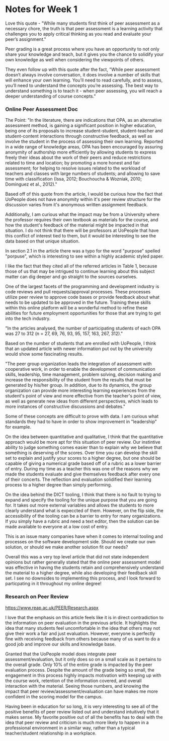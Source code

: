 # Notes for Week 1

Love this quote - "While many students first think of peer assessment as a necessary chore, the truth is that peer assessment is a learning activity that challenges you to apply critical thinking as you read and evaluate your peer’s assignment."

Peer grading is a great process where you have an opportunity to not only share your knowledge and teach, but it gives you the chance to solidify your own knowledge as well when considering the viewpoints of others.

They even follow up with this quote after the fact, "While peer assessment doesn’t always involve conversation, it does involve a number of skills that will enhance your own learning. You’ll need to read carefully, and to assess, you’ll need to understand the concepts you’re assessing. The best way to understand something is to teach it - when peer assessing, you will reach a deeper understanding of course concepts."

### Online Peer Assessment Doc

The Point: "In the literature, there are indications that OPA, as an alternative assessment method, is gaining a significant position in higher education, being one of its proposals to increase student-student, student-teacher and student-content interactions through constructive feedback, as well as involve the student in the process of assessing their own learning. Reported in a wide range of knowledge areas, OPA has been encouraged by assuring anonymity of authorship more efficiently by allowing students to express freely their ideas about the work of their peers and reduce restrictions related to time and location; by promoting a more honest and fair assessment; for helping to resolve issues related to the workload of teachers and classes with large numbers of students; and allowing to save time with classification (Issa, 2012; Bouchoucha & Wozniak, 2010; Dominguez et al., 2012)."

Based off of this quote from the article, I would be curious how the fact that UoPeople does not have anonymity within it's peer review structure for the discussion varies from it's anonymous written assignment feedback.

Additionally, I am curious what the impact may be from a University where the professor requires their own textbook as materials for the course, and how the student's feedback of the material might be impacted in that situation. I do not think that there will be professors at UoPeople that have this conflict of interest tied to them, but it would be interesting to see the data based on that unique situation.

In section 2.1 in the article there was a typo for the word "purpose" spelled "porpuse", which is interesting to see within a highly academic styled paper.

I like the fact that they cited all of the referred articles in Table 1, because those of us that may be intrigued to continue learning about this subject matter can dig deeper and go straight to the sources ourselves.

One of the largest facets of the programming and development industry is code reviews and pull requests/approval processes. These processes utilize peer review to approve code bases or provide feedback about what needs to be updated to be approved in the future. Training these skills within this online platform will be a wonderful method to refine these abilities for future employment opportunities for those that are trying to get into the tech industry.

"In the articles analysed, the number of participating students of each OPA was 27 to 312 (n = 27, 69, 76, 93, 95, 157, 163, 267, 312)."

Based on the number of students that are enrolled with UoPeople, I think that an updated article with newer information put out by the university would show some fascinating results.

"The peer group organization leads the integration of assessment with cooperative work, in order to enable the development of communication skills, leadership, time management, problem solving, decision making and increase the responsibility of the student from the results that must be generated by his/her group. In addition, due to its dynamics, the group organization can provide more interesting learning experiences from the student's point of view and more effective from the teacher's point of view, as well as generate new ideas from different perspectives, which leads to more instances of constructive discussions and debates."

Some of these concepts are difficult to prove with data. I am curious what standards they had to have in order to show improvement in "leadership" for example.

On the idea between quantitative and qualitative, I think that the quantitative approach would be more apt for this situation of peer review. Our instintive ability to judge something comes easier than to explain why we believe that something is deserving of the scores. Over time you can develop the skill set to explain and justify your scores to a higher degree, but one should be capable of giving a numerical grade based off of a rubric as a lower barrier of entry. During my time as a teacher this was one of the reasons why we made the students evaluate and give themselves feedback after every one of their concerts. The reflection and evaluation solidified their learning process to a higher degree than simply performing.

On the idea behind the DICT tooling, I think that there is no fault to trying to expand and specify the tooling for the unique purpose that you are going for. It takes out more external variables and allows the students to more clearly understand what is expeccted of them. However, on the flip side, the accessibility of the tooling can be a barrier to entry for many organizations. If you simply have a rubric and need a text editor, then the solution can be made available to everyone at a low cost of entry. 

This is an issue many companies have when it comes to internal tooling and processes on the software development side. Should we create our own solution, or should we make another solution fit our needs?

Overall this was a very top level article that did not state independent opinions but rather generally stated that the online peer assessment model was effective in having the students retain and comprehensively understand the material to a higher degree, while also developing their feedback skill set. I see no downsides to implementing this process, and I look forward to particpating in it throughout my online degree!

### Research on Peer Review

https://www.reap.ac.uk/PEER/Research.aspx

I love that the emphasis on this article feels like it is in direct contradiction to the information on peer evaluation in the previous article. It highlights the idea that many students feel uncomfortable in the idea that others may not give their work a fair and just evaluation. However, everyone is perfectly fine with receiving feedback from others because many of us want to do a good job and improve our skills and knowledge base.

Granted that the UoPeople model does integrate peer assessment/evaluation, but it only does so on a small scale as it pertains to the overall grade. Only 10% of the entire grade is impacted by the peer evaluation process. Despite the amount of the grade being so small, the engagement in this process highly impacts motivation with keeping up with the course work, retention of the information covered, and overall interaction with the material. Seeing those numbers, and knowing the impact that peer review/assessment/evaluation can have makes me more confident in the scoring model for the campus.

Having been in education for so long, it is very interesting to see all of the positive benefits of peer review listed out and understand intuitively that it makes sense. My favorite positive out of all the benefits has to deal with the idea that peer review and criticism is much more likely to happen in a professional environment in a similar way, rather than a typical teacher/student relationship in a workplace.


